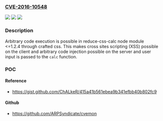 ### [CVE-2016-10548](https://cve.mitre.org/cgi-bin/cvename.cgi?name=CVE-2016-10548)
![](https://img.shields.io/static/v1?label=Product&message=reduce-css-calc%20node%20module&color=blue)
![](https://img.shields.io/static/v1?label=Version&message=%3C%3D1.2.4%20&color=brightgreen)
![](https://img.shields.io/static/v1?label=Vulnerability&message=Code%20Injection%20(CWE-94)&color=brightgreen)

### Description

Arbitrary code execution is possible in reduce-css-calc node module <=1.2.4 through crafted css. This makes cross sites scripting (XSS) possible on the client and arbitrary code injection possible on the server and user input is passed to the `calc` function.

### POC

#### Reference
- https://gist.github.com/ChALkeR/415a41b561ebea9b341efbb40b802fc9

#### Github
- https://github.com/ARPSyndicate/cvemon

